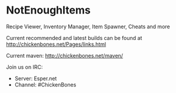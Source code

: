 NotEnoughItems
==============

Recipe Viewer, Inventory Manager, Item Spawner, Cheats and more

Current recommended and latest builds can be found at http://chickenbones.net/Pages/links.html

Current maven: http://chickenbones.net/maven/

Join us on IRC:
- Server: Esper.net
- Channel: #ChickenBones
